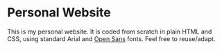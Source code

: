 # Personal Website
This is my personal website. It is coded from scratch in plain HTML and CSS, using standard Arial and [Open Sans](https://fonts.google.com/specimen/Open+Sans) fonts. Feel free to reuse/adapt. 
